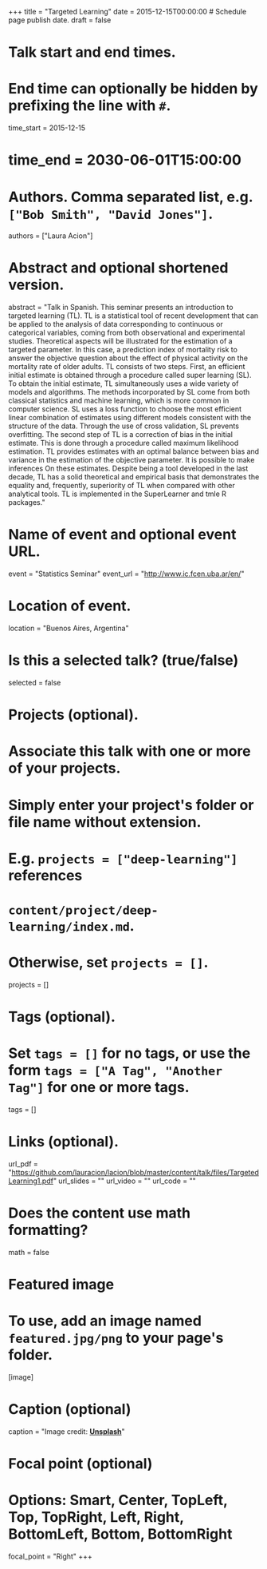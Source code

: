 +++
title = "Targeted Learning"
date = 2015-12-15T00:00:00  # Schedule page publish date.
draft = false

# Talk start and end times.
#   End time can optionally be hidden by prefixing the line with `#`.
time_start = 2015-12-15
# time_end = 2030-06-01T15:00:00

# Authors. Comma separated list, e.g. `["Bob Smith", "David Jones"]`.
authors = ["Laura Acion"]

# Abstract and optional shortened version.
abstract = "Talk in Spanish. This seminar presents an introduction to targeted learning (TL). TL is a statistical tool of recent development that can be applied to the analysis of data corresponding to continuous or categorical variables, coming from both observational and experimental studies. Theoretical aspects will be illustrated for the estimation of a targeted parameter. In this case, a prediction index of mortality risk to answer the objective question about the effect of physical activity on the mortality rate of older adults. TL consists of two steps. First, an efficient initial estimate is obtained through a procedure called super learning (SL). To obtain the initial estimate, TL simultaneously uses a wide variety of models and algorithms. The methods incorporated by SL come from both classical statistics and machine learning, which is more common in computer science. SL uses a loss function to choose the most efficient linear combination of estimates using different models consistent with the structure of the data. Through the use of cross validation, SL prevents overfitting. The second step of TL is a correction of bias in the initial estimate. This is done through a procedure called maximum likelihood estimation. TL provides estimates with an optimal balance between bias and variance in the estimation of the objective parameter. It is possible to make inferences On these estimates. Despite being a tool developed in the last decade, TL has a solid theoretical and empirical basis that demonstrates the equality and, frequently, superiority of TL when compared with other analytical tools. TL is implemented in the SuperLearner and tmle R packages."

# Name of event and optional event URL.
event = "Statistics Seminar"
event_url = "http://www.ic.fcen.uba.ar/en/"

# Location of event.
location = "Buenos Aires, Argentina"

# Is this a selected talk? (true/false)
selected = false

# Projects (optional).
#   Associate this talk with one or more of your projects.
#   Simply enter your project's folder or file name without extension.
#   E.g. `projects = ["deep-learning"]` references 
#   `content/project/deep-learning/index.md`.
#   Otherwise, set `projects = []`.
projects = []

# Tags (optional).
#   Set `tags = []` for no tags, or use the form `tags = ["A Tag", "Another Tag"]` for one or more tags.
tags = []

# Links (optional).
url_pdf = "https://github.com/lauracion/lacion/blob/master/content/talk/files/TargetedLearning1.pdf"
url_slides = ""
url_video = ""
url_code = ""

# Does the content use math formatting?
math = false

# Featured image
# To use, add an image named `featured.jpg/png` to your page's folder. 
[image]
  # Caption (optional)
  caption = "Image credit: [**Unsplash**](https://unsplash.com/photos/bzdhc5b3Bxs)"

  # Focal point (optional)
  # Options: Smart, Center, TopLeft, Top, TopRight, Left, Right, BottomLeft, Bottom, BottomRight
  focal_point = "Right"
+++
